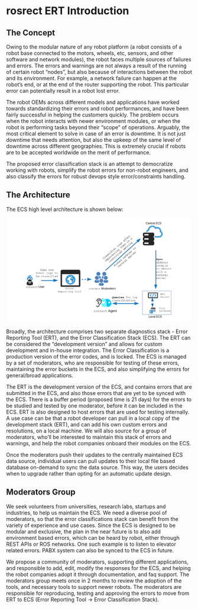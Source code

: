 # rosrect ERT Introduction

## The Concept

Owing to the modular nature of any robot platform (a robot consists of a robot base connected to the motors, wheels, etc, sensors, and other software and network modules), the robot faces multiple sources of failures and errors. The errors and warnings are not always a result of the running of certain robot “nodes”, but also because of interactions between the robot and its environment. For example, a network failure can happen at the robot’s end, or at the end of the router supporting the robot. This particular error can potentially result in a robot lost error. 

The robot OEMs across different models and applications have worked towards standardizing their errors and robot performances, and have been fairly successful in helping the customers quickly. The problem occurs when the robot interacts with newer environment modules, or when the robot is performing tasks beyond their “scope” of operations. Arguably, the most critical element to solve in case of an error is downtime. It is not just downtime that needs attention, but also the upkeep of the same level of downtime across different geographies. This is extremely crucial if robots are to be accepted worldwide on the merit of performance. 

The proposed error classification stack is an attempt to democratize working with robots, simplify the robot errors for non-robot engineers, and also classify the errors for robust devops style error/constraints handling. 

## The Architecture

The ECS high level architecture is shown below:

![alt text](images/ECSHighLevelArch.png "Overview architecture") 

Broadly, the architecture comprises two separate diagnostics stack - Error Reporting Tool (ERT), and the Error Classification Stack (ECS). The ERT can be considered the “development version” and allows for custom development and in-house integration. The Error Classification is a production version of the error codes, and is locked. The ECS is managed by a set of moderators, who are responsible for testing of these errors, maintaining the error buckets in the ECS, and also simplifying the errors for general/broad applications. 

The ERT is the development version of the ECS, and contains errors that are submitted in the ECS, and also those errors that are yet to be synced with the ECS. There is a buffer period (proposed time is 21 days) for the errors to be studied and tested by one moderator, before it can be included in the ECS. ERT is also designed to host errors that are used for testing internally. A use case can be that a robot developer can pull in a local copy of the development stack (ERT), and can add his own custom errors and resolutions, on a local machine. We will also source for a group of moderators, who’ll be interested to maintain this stack of errors and warnings, and help the robot companies onboard their modules on the ECS. 

Once the moderators push their updates to the centrally maintained ECS data source, individual users can pull updates to their local file based database on-demand to sync the data source. This way, the users decides when to upgrade rather than opting for an automatic update design.

## Moderators Group
We seek volunteers from universities, research labs, startups and industries,  to help us maintain the ECS. We need a diverse pool of moderators, so that the error classifications stack can benefit from the variety of experience and use cases. Since the ECS is designed to be modular and exclusive, the plan in the near future is to also add environment based errors, which can be heard by robot, either through REST APIs or ROS networks. One such example is to listen to elevator related errors. PABX system can also be synced to the ECS in future. 

We propose a community of moderators, supporting different applications, and responsible to add, edit, modify the responses for the ECS, and helping the robot companies adopt it through documentation, and faq support. The moderators group meets once in 2 months to review the adoption of the tools, and necessary tools to support newer robots. The moderators are responsible for reproducing, testing and approving the errors to move from ERT to ECS (Error Reporting Tool -> Error Classification Stack).